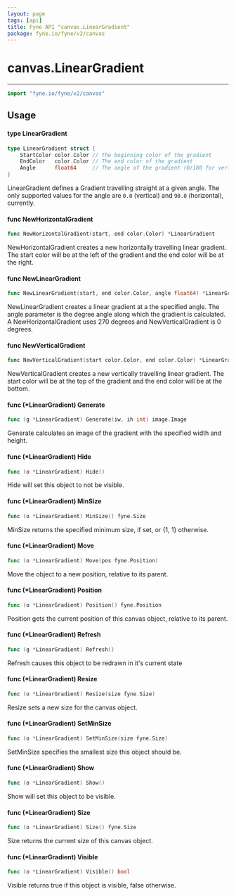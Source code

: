 ```yaml
---
layout: page
tags: [api]
title: Fyne API "canvas.LinearGradient"
package: fyne.io/fyne/v2/canvas
---
```


# canvas.LinearGradient
---
```go
import "fyne.io/fyne/v2/canvas"
```

## Usage

#### type LinearGradient

```go
type LinearGradient struct {
	StartColor color.Color // The beginning color of the gradient
	EndColor   color.Color // The end color of the gradient
	Angle      float64     // The angle of the gradient (0/180 for vertical; 90/270 for horizontal)
}
```

LinearGradient defines a Gradient travelling straight at a given angle. The only supported values for the angle are `0.0` (vertical) and `90.0` (horizontal), currently.

#### func  NewHorizontalGradient

```go
func NewHorizontalGradient(start, end color.Color) *LinearGradient
```
NewHorizontalGradient creates a new horizontally travelling linear gradient. The start color will be at the left of the gradient and the end color will be at the right.

#### func  NewLinearGradient

```go
func NewLinearGradient(start, end color.Color, angle float64) *LinearGradient
```
NewLinearGradient creates a linear gradient at a the specified angle. The angle parameter is the degree angle along which the gradient is calculated. A NewHorizontalGradient uses 270 degrees and NewVerticalGradient is 0 degrees.

#### func  NewVerticalGradient

```go
func NewVerticalGradient(start color.Color, end color.Color) *LinearGradient
```
NewVerticalGradient creates a new vertically travelling linear gradient. The start color will be at the top of the gradient and the end color will be at the bottom.

#### func (*LinearGradient) Generate

```go
func (g *LinearGradient) Generate(iw, ih int) image.Image
```
Generate calculates an image of the gradient with the specified width and height.

#### func (*LinearGradient) Hide

```go
func (o *LinearGradient) Hide()
```
Hide will set this object to not be visible.

#### func (*LinearGradient) MinSize

```go
func (o *LinearGradient) MinSize() fyne.Size
```
MinSize returns the specified minimum size, if set, or {1, 1} otherwise.

#### func (*LinearGradient) Move

```go
func (o *LinearGradient) Move(pos fyne.Position)
```
Move the object to a new position, relative to its parent.

#### func (*LinearGradient) Position

```go
func (o *LinearGradient) Position() fyne.Position
```
Position gets the current position of this canvas object, relative to its parent.

#### func (*LinearGradient) Refresh

```go
func (g *LinearGradient) Refresh()
```
Refresh causes this object to be redrawn in it's current state

#### func (*LinearGradient) Resize

```go
func (o *LinearGradient) Resize(size fyne.Size)
```
Resize sets a new size for the canvas object.

#### func (*LinearGradient) SetMinSize

```go
func (o *LinearGradient) SetMinSize(size fyne.Size)
```
SetMinSize specifies the smallest size this object should be.

#### func (*LinearGradient) Show

```go
func (o *LinearGradient) Show()
```
Show will set this object to be visible.

#### func (*LinearGradient) Size

```go
func (o *LinearGradient) Size() fyne.Size
```
Size returns the current size of this canvas object.

#### func (*LinearGradient) Visible

```go
func (o *LinearGradient) Visible() bool
```
Visible returns true if this object is visible, false otherwise.
